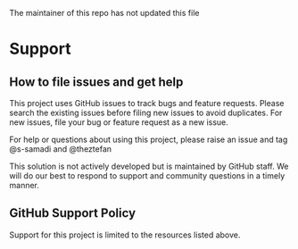  The maintainer of this repo has not updated this file

# Support 

## How to file issues and get help

This project uses GitHub issues to track bugs and feature requests. Please search the existing issues before filing new issues to avoid duplicates. For new issues, file your bug or feature request as a new issue.

For help or questions about using this project, please raise an issue and tag @s-samadi and @theztefan

This solution is not actively developed but is maintained by GitHub staff. We will do our best to respond to support and community questions in a timely manner. 


## GitHub Support Policy

Support for this project is limited to the resources listed above.